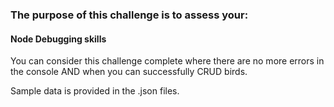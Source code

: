 ### The purpose of this challenge is to assess your: 

#### Node Debugging skills

You can consider this challenge complete where there are no more errors in the console AND when you can successfully CRUD birds.

Sample data is provided in the .json files.